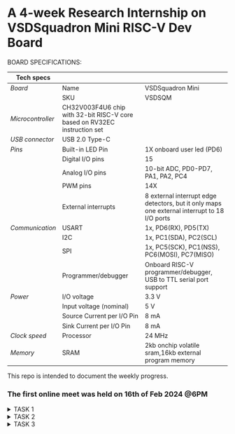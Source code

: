 # A 4-week Research Internship on VSDSquadron Mini RISC-V Dev Board








BOARD SPECIFICATIONS:

| Tech specs   |   |    |
|------------|------------|------------|
| *Board* | Name     | VSDSquadron Mini    |
|      | SKU    | VSDSQM    |
| *Microcontroller*    | CH32V003F4U6 chip with 32-bit RISC-V core based on RV32EC instruction set    |     |
| *USB connector* | USB 2.0 Type-C    |     |
| *Pins*     | Built-in LED Pin     | 1X onboard user led (PD6)     |
|      | Digital I/O pins     | 15     |
|      | Analog I/O pins     | 10-bit ADC, PD0-PD7, PA1, PA2, PC4     |
|      | PWM pins     | 14X     |
|      | External interrupts     | 	8 external interrupt edge detectors, but it only maps one external interrupt to 18 I/O ports     |
| *Communication*     | USART     | 	1x, PD6(RX), PD5(TX)     |
|      | I2C     | 1x, PC1(SDA), PC2(SCL)    |
|      | SPI     | 1x, PC5(SCK), PC1(NSS), PC6(MOSI), PC7(MISO)     |
|      | Programmer/debugger     | Onboard RISC-V programmer/debugger, USB to TTL serial port support     |
| *Power*     | I/O voltage     | 3.3 V    |
|      | Input voltage (nominal)     | 5 V    |
|      | Source Current per I/O Pin    | 8 mA     |
|      | Sink Current per I/O Pin     | 8 mA     |
| *Clock speed*     | Processor    | 24 MHz     |
| *Memory*     | SRAM     | 2kb onchip volatile sram,16kb external program memory     |
   

This repo is intended to document the weekly progress.

### The first online meet was held on 16th of Feb 2024 @6PM

<details>
    <summary> TASK 1 </summary>
 
1) install Yosys 

2) install iverilog 

3) install gtkwave

### CLONING RISC-V GNU TOOLCHAIN

# To install git 
sudo apt install git-all   

 make sure to install the dependencies
![git-all](https://github.com/Dhanya3012/VSD/assets/160576442/8276475f-10d4-406e-bab5-fc32cf4d7b1f)




### INSTALLING YOSYS, IVERILOG & GTKWAVE.

### 1.YOSYS


git clone https://github.com/YosysHQ/yosys.git
![git clone](https://github.com/Dhanya3012/VSD/assets/160576442/cf676ad3-13de-4725-b5e2-31c9ff90cadc)

cd yosys 

sudo apt install make
![sudo apt](https://github.com/Dhanya3012/VSD/assets/160576442/d999f8a0-79e2-4dbf-b2e1-4a82c6f130f0)

sudo apt-get install build-essential clang bison flex \libreadline-dev gawk tcl-dev libffi-dev git \ graphviz xdot pkg-config python3 libboost-system-dev\libboost-python-dev libboost-filesystem-dev zlib1g-dev

make config-gcc

make 

sudo make install
![sudo make install](https://github.com/Dhanya3012/VSD/assets/160576442/3006c9da-25c2-44d0-a76c-3b400015ac05)


### 2.iVerilog
installing iVerilog

sudo apt update

sudo apt-get install iverilog
![install verilog](https://github.com/Dhanya3012/VSD/assets/160576442/af1b2192-a8ac-4c40-99a2-997fb82d2834)


### 3.GTkWave
installing GTkWave

 sudo apt-get install gtkwave 
![GTKwave](https://github.com/Dhanya3012/VSD/assets/160576442/7ab62f60-e87c-4db5-a00e-abffcba9392a)


</details>

<details>
  <summary> TASK 2 </summary>
  
![Block Diagram of UART](https://github.com/Dhanya3012/VSD/assets/160576442/c71465aa-faac-47b1-a3a6-7fe450e2b680)

### Input Waveform

![Input Waveform](https://github.com/Dhanya3012/VSD/assets/160576442/3cb68f0a-7504-4449-a745-e634e1b2c240)

### Output Waveform

![Output Waveform](https://github.com/Dhanya3012/VSD/assets/160576442/7a6a8001-9336-47e8-bc03-26754eb22d7b)


</details>
<details>
  <summary> TASK 3 </summary>

![i1](<WhatsApp Image 2024-02-26 at 15.14.58_491a6b56.jpg>)

![i2](<WhatsApp Image 2024-02-26 at 15.16.03_a8686182.jpg>)
![i3](<WhatsApp Image 2024-02-26 at 15.16.48_65363ecc.jpg>)
![i4](<WhatsApp Image 2024-02-26 at 15.17.39_0ced7cfd.jpg>)
![WaveForm](<WhatsApp Image 2024-02-26 at 15.18.20_938e33c5.jpg>)

<details>
   <summary> TASK 4 </summary>
   
![1d](https://github.com/Dhanya3012/VSD/assets/160576442/311e0420-cb8c-49c1-829d-3d7799862aaf)
![2d](https://github.com/Dhanya3012/VSD/assets/160576442/4b69ee8d-fd2c-4f2f-9d19-9eea54c2f7aa)
![3d](https://github.com/Dhanya3012/VSD/assets/160576442/96a818b7-deb5-4fdd-b4ef-5bc74641c94e)
![4d](https://github.com/Dhanya3012/VSD/assets/160576442/eb46e755-f452-44a5-9b93-9fad4498f1ae)
![5d](https://github.com/Dhanya3012/VSD/assets/160576442/2e19e6f6-f3ca-4c2b-8480-1502da9a41f9)
![1w](https://github.com/Dhanya3012/VSD/assets/160576442/8769db01-bad3-40c0-aa74-257e60dc4cc2)
![2w](https://github.com/Dhanya3012/VSD/assets/160576442/1a9c34e6-cd07-4fe2-bed3-41b76f54949c)
![3w](https://github.com/Dhanya3012/VSD/assets/160576442/42c8a67f-6e82-4f38-8f49-d142c376d7dc)
![4w](https://github.com/Dhanya3012/VSD/assets/160576442/052177aa-22ed-491e-afab-32d9ed486c10)
![5w](https://github.com/Dhanya3012/VSD/assets/160576442/31db9307-61f2-4059-8b66-bfb28d13c96f)

</details>
